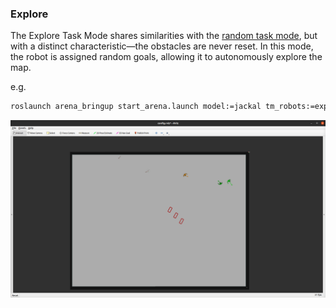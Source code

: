 ### Explore

The Explore Task Mode shares similarities with the [random task mode](random.md), but with a distinct characteristic—the obstacles are never reset. In this mode, the robot is assigned random goals, allowing it to autonomously explore the map.

e.g.

```sh
roslaunch arena_bringup start_arena.launch model:=jackal tm_robots:=explore tm_obstacles:=scenario
```

![Explore](./gifs/explore.gif)
